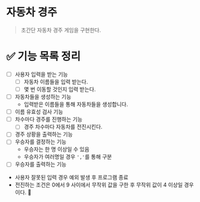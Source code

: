 # 자동차 경주

> 초간단 자동차 경주 게임을 구현한다.

# **✅ 기능 목록 정리**

- [ ] 사용자 입력을 받는 기능
    - [ ] 자동차 이름들을 입력 받는다.
    - [ ] 몇 번 이동할 것인지 입력 받는다.
- [ ] 자동차들을 생성하는 기능
    - 입력받은 이름들을 통해 자동차들을 생성합니다.
- [ ] 이름 유효성 검사 기능
- [ ] 차수마다 경주를 진행하는 기능
    - [ ] 경주 차수마다 자동차를 전진시킨다.
- [ ] 경주 상황을 출력하는 기능
- [ ] 우승자를 결정하는 기능
    - 우승자는 한 명 이상일 수 있음
    - 우승자가 여러명일 경우 `','`를 통해 구분
- [ ] 우승자를 출력하는 기능

- 사용자 잘못된 입력 경우 예외 발생 후 프로그램 종료
- 전진하는 조건은 0에서 9 사이에서 무작위 값을 구한 후 무작위 값이 4 이상일 경우이다.
  🤔